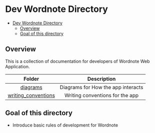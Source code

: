 # Dev Wordnote Directory

<!-- TOC -->

- [Dev Wordnote Directory](#dev-wordnote-directory)
  - [Overview](#overview)
  - [Goal of this directory](#goal-of-this-directory)

<!-- /TOC -->

## Overview
This is a collection of documentation for developers of Wordnote Web Application.


|                    Folder                    |            Description             |
|:--------------------------------------------:|:----------------------------------:|
|            [diagrams](./diagrams)            | Diagrams for How the app interacts |
| [writing_conventions](./writing_conventions) |  Writing conventions for the app   |



## Goal of this directory
- Introduce basic rules of development for Wordnote

